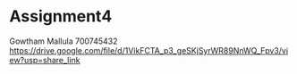 # Assignment4

Gowtham Mallula
700745432
https://drive.google.com/file/d/1VikFCTA_p3_geSKjSyrWR89NnWQ_Fpv3/view?usp=share_link
